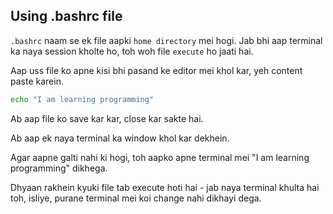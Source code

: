 ## Using .bashrc file

`.bashrc` naam se ek file aapki `home directory` mei hogi. Jab bhi aap terminal ka naya session kholte ho, toh woh file `execute` ho jaati hai.

Aap uss file ko apne kisi bhi pasand ke editor mei khol kar, yeh content paste karein.

```bash
echo "I am learning programming"
```

Ab aap file ko save kar kar, close kar sakte hai.

Ab aap ek naya terminal ka window khol kar dekhein.

Agar aapne galti nahi ki hogi, toh aapko apne terminal mei "I am learning programming" dikhega.

Dhyaan rakhein kyuki file tab execute hoti hai - jab naya terminal khulta hai toh, isliye, purane terminal mei koi change nahi dikhayi dega.